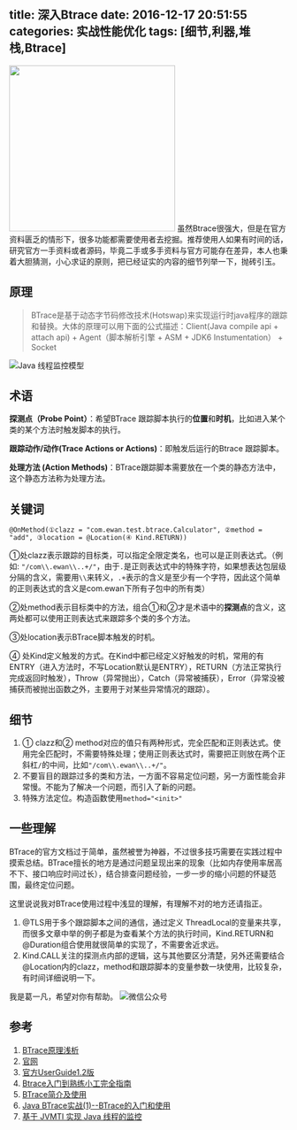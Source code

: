 title: 深入Btrace
date: 2016-12-17 20:51:55
categories: 实战性能优化
tags: [细节,利器,堆栈,Btrace]
---
<img src="/img/btrace_dig.png" width="300" class="img-topic" />
虽然Btrace很强大，但是在官方资料匮乏的情形下，很多功能都需要使用者去挖掘。推荐使用人如果有时间的话，研究官方一手资料或者源码，毕竟二手或多手资料与官方可能存在差异，本人也秉着大胆猜测，小心求证的原则，把已经证实的内容的细节列举一下，抛砖引玉。
<!--more-->

## 原理
> BTrace是基于动态字节码修改技术(Hotswap)来实现运行时java程序的跟踪和替换。大体的原理可以用下面的公式描述：Client(Java compile api + attach api) + Agent（脚本解析引擎 + ASM + JDK6 Instumentation） + Socket

![Java 线程监控模型](/img/btrace-jvmti.gif "Java 线程监控模型")

## 术语
**探测点（Probe Point）**：希望BTrace 跟踪脚本执行的**位置**和**时机**，比如进入某个类的某个方法时触发脚本的执行。

**跟踪动作/动作(Trace Actions or Actions)**：即触发后运行的Btrace 跟踪脚本。

**处理方法 (Action Methods)**：BTrace跟踪脚本需要放在一个类的静态方法中，这个静态方法称为处理方法。

## 关键词
`@OnMethod(①clazz = "com.ewan.test.btrace.Calculator", ②method = "add", ③location = @Location(④ Kind.RETURN))`

①处clazz表示跟踪的目标类，可以指定全限定类名，也可以是正则表达式。（例如: `"/com\\.ewan\\..+/"`，由于`.`是正则表达式中的特殊字符，如果想表达包层级分隔的含义，需要用`\\`来转义，`.+`表示的含义是至少有一个字符，因此这个简单的正则表达式的含义是com.ewan下所有子包中的所有类）

②处method表示目标类中的方法，组合①和②才是术语中的**探测点**的含义，这两处都可以使用正则表达式来跟踪多个类的多个方法。

③处location表示BTrace脚本触发的时机。

④ 处Kind定义触发的方式。在Kind中都已经定义好触发的时机，常用的有ENTRY（进入方法时，不写Location默认是ENTRY），RETURN（方法正常执行完成返回时触发），Throw（异常抛出），Catch（异常被捕获），Error（异常没被捕获而被抛出函数之外，主要用于对某些异常情况的跟踪）。

## 细节
1. ① clazz和② method对应的值只有两种形式，完全匹配和正则表达式。使用完全匹配时，不需要特殊处理；使用正则表达式时，需要把正则放在两个正斜杠`/`的中间，比如`"/com\\.ewan\\..+/"`。
2. 不要盲目的跟踪过多的类和方法，一方面不容易定位问题，另一方面性能会非常慢。不能为了解决一个问题，而引入了新的问题。
3. 特殊方法定位。构造函数使用`method="<init>"`

## 一些理解
BTrace的官方文档过于简单，虽然被誉为神器，不过很多技巧需要在实践过程中摸索总结。BTrace擅长的地方是通过问题呈现出来的现象（比如内存使用率居高不下、接口响应时间过长），结合排查问题经验，一步一步的缩小问题的怀疑范围，最终定位问题。

这里说说我对BTrace使用过程中浅显的理解，有理解不对的地方还请指正。

1. @TLS用于多个跟踪脚本之间的通信，通过定义 ThreadLocal的变量来共享，而很多文章中举的例子都是为查看某个方法的执行时间，Kind.RETURN和@Duration组合使用就很简单的实现了，不需要舍近求远。
2. Kind.CALL关注的探测点内部的逻辑，这与其他要区分清楚，另外还需要结合@Location内的clazz，method和跟踪脚本的变量参数一块使用，比较复杂，有时间详细说明一下。

我是葛一凡，希望对你有帮助。
![微信公众号](/img/qrcode.jpg "微信公众号")

## 参考
1. [BTrace原理浅析](http://www.rowkey.me/blog/2016/09/20/btrace/) 
2. [官网](https://github.com/btraceio/btrace)
3. [官方UserGuide1.2版](https://kenai.com/projects/btrace/pages/UserGuide)
4. [Btrace入门到熟练小工完全指南](http://calvin1978.blogcn.com/articles/btrace1.html)
5. [BTrace简介及使用](http://blog.csdn.net/wildandfly/article/details/21107661)
6. [Java BTrace实战(1)--BTrace的入门和使用](http://www.cnblogs.com/mumuxinfei/p/3944823.html)
7. [基于 JVMTI 实现 Java 线程的监控](https://www.ibm.com/developerworks/cn/java/j-lo-jvmti/)
